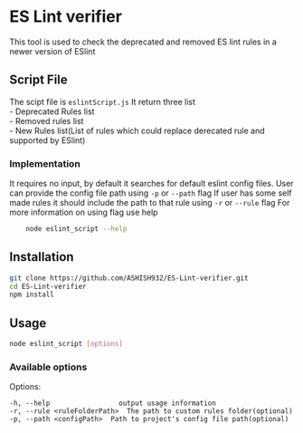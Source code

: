 # ES Lint verifier

This tool is used to check the deprecated and removed ES lint rules in a newer version of ESlint

## Script File
The scipt file is `eslintScript.js`
It return three list  
    - Deprecated Rules list    
    - Removed rules list    
    - New Rules list(List of rules which could replace derecated rule and supported by ESlint)  

### Implementation
It requires no input, by default it searches for default eslint config files.
User can provide the config file path using `-p` or `--path` flag
If user has some self made rules it should include the path to that rule using `-r` or `--rule` flag
For more information on using flag use help
```bash
    node eslint_script --help
```

## Installation

```bash
git clone https://github.com/ASHISH932/ES-Lint-verifier.git
cd ES-Lint-verifier
npm install
```

## Usage

```bash
node eslint_script [options]
```

### Available options
Options:
      
    -h, --help                 output usage information
    -r, --rule <ruleFolderPath>  The path to custom rules folder(optional)
    -p, --path <configPath>  Path to project's config file path(optional)
